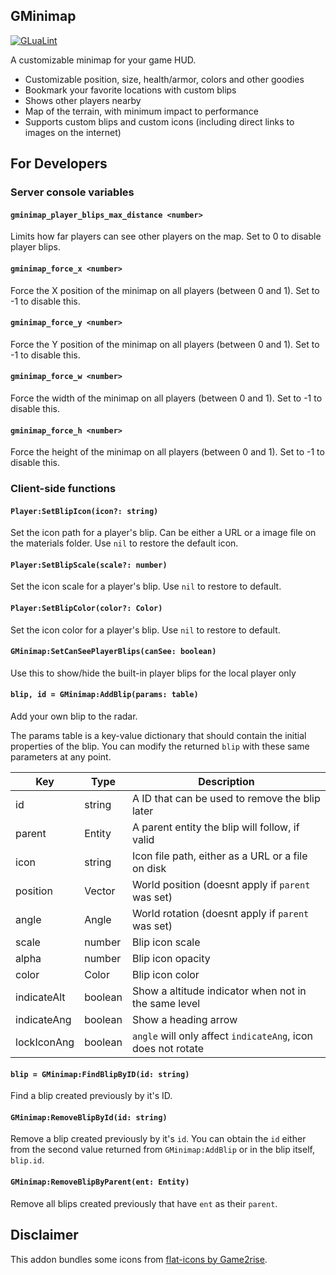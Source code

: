 ## GMinimap

[![GLuaLint](https://github.com/StyledStrike/gmod-gminimap/actions/workflows/glualint.yml/badge.svg)](https://github.com/FPtje/GLuaFixer)

A customizable minimap for your game HUD.

- Customizable position, size, health/armor, colors and other goodies
- Bookmark your favorite locations with custom blips
- Shows other players nearby
- Map of the terrain, with minimum impact to performance
- Supports custom blips and custom icons (including direct links to images on the internet)

## For Developers

### Server console variables

#### `gminimap_player_blips_max_distance <number>`

Limits how far players can see other players on the map. Set to 0 to disable player blips.

#### `gminimap_force_x <number>`

Force the X position of the minimap on all players (between 0 and 1). Set to -1 to disable this.

#### `gminimap_force_y <number>`

Force the Y position of the minimap on all players (between 0 and 1). Set to -1 to disable this.

#### `gminimap_force_w <number>`

Force the width of the minimap on all players (between 0 and 1). Set to -1 to disable this.

#### `gminimap_force_h <number>`

Force the height of the minimap on all players (between 0 and 1). Set to -1 to disable this.

### Client-side functions

#### `Player:SetBlipIcon(icon?: string)`

Set the icon path for a player's blip. Can be either a URL or a image file on the materials folder. Use `nil` to restore the default icon.

#### `Player:SetBlipScale(scale?: number)`

Set the icon scale for a player's blip. Use `nil` to restore to default.

#### `Player:SetBlipColor(color?: Color)`

Set the icon color for a player's blip. Use `nil` to restore to default.

#### `GMinimap:SetCanSeePlayerBlips(canSee: boolean)`

Use this to show/hide the built-in player blips for the local player only

#### `blip, id = GMinimap:AddBlip(params: table)`

Add your own blip to the radar.

The params table is a key-value dictionary that should contain the initial properties
of the blip. You can modify the returned `blip` with these same parameters at any point.

| Key           | Type      | Description                                           |
|---------------|-----------|-------------------------------------------------------|
| id            | string    | A ID that can be used to remove the blip later        |
| parent        | Entity    | A parent entity the blip will follow, if valid        |
| icon          | string    | Icon file path, either as a URL or a file on disk     |
| position      | Vector    | World position (doesnt apply if `parent` was set)     |
| angle         | Angle     | World rotation (doesnt apply if `parent` was set)     |
| scale         | number    | Blip icon scale                                       |
| alpha         | number    | Blip icon opacity                                     |
| color         | Color     | Blip icon color                                       |                     
| indicateAlt   | boolean   | Show a altitude indicator when not in the same level  |
| indicateAng   | boolean   | Show a heading arrow                                  |
| lockIconAng   | boolean   | `angle` will only affect `indicateAng`, icon does not rotate |

#### `blip = GMinimap:FindBlipByID(id: string)`

Find a blip created previously by it's ID.

#### `GMinimap:RemoveBlipById(id: string)`

Remove a blip created previously by it's `id`. You can obtain the `id` either from the second value returned from `GMinimap:AddBlip` or in the blip itself, `blip.id`.

#### `GMinimap:RemoveBlipByParent(ent: Entity)`

Remove all blips created previously that have `ent` as their `parent`.

## Disclaimer

This addon bundles some icons from [flat-icons by Game2rise](https://opengameart.org/content/flat-icons).
